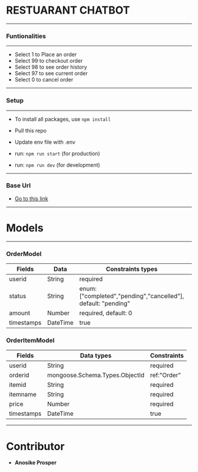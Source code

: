 # RESTUARANT CHATBOT

---

### Funtionalities

---

<ul>
 <li>Select 1 to Place an order</li>
<li> Select 99 to checkout order</li>
<li>Select 98 to see order history</li>
<li> Select 97 to see current order</li>
<li>Select 0 to cancel order</li>

</ul>

---

### Setup

---

- To install all packages, use `npm install`
- Pull this repo
- Update env file with .env

- run: `npm run start` (for production)
- run: `npm run dev` (for development)

---

### Base Url

- [Go to this link](https://wandering-cap-clam.cyclic.app/)

---

# Models

---

### OrderModel

| Fields     | Data     | Constraints types                                             |     |
| ---------- | -------- | ------------------------------------------------------------- | --- |
| userid     | String   | required                                                      |
| status     | String   | enum: ["completed","pending","cancelled"], default: "pending" |
| amount     | Number   | required, default: 0                                          |
| timestamps | DateTime | true                                                          |

### OrderItemModel

| Fields     | Data types                     | Constraints |
| ---------- | ------------------------------ | ----------- |
| userid     | String                         | required    |
| orderid    | mongoose.Schema.Types.ObjectId | ref:"Order" |
| itemid     | String                         | required    |
| itemname   | String                         | required    |
| price      | Number                         | required    |
| timestamps | DateTime                       | true        |

---

# Contributor

- **Anosike Prosper**

